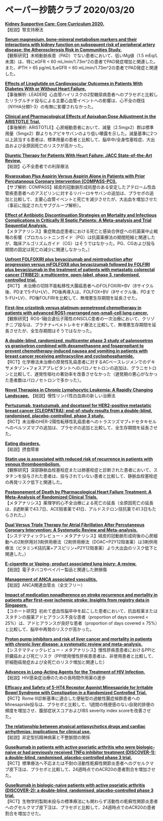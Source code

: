 # ペーパー抄読クラブ 2020/03/20

[**Kidney Supportive Care: Core Curriculum 2020.**](https://www.ncbi.nlm.nih.gov/pubmed/32173108)  
【総説】腎支持療法

[**Serum magnesium, bone-mineral metabolism markers and their interactions with kidney function on subsequent risk of peripheral artery disease: the Atherosclerosis Risk in Communities Study.**](https://www.ncbi.nlm.nih.gov/pubmed/32191294)  
【観察研究】末梢動脈疾患（PAD）でない患者において、低いMg値（1.5 mEq/L未満）は、特にeGFR < 60 mL/min/1.73m^2の患者でPAD発症増加と関連した。また、iPTH > 65 pg/mLもeGFR < 60 mL/min/1.73m^2の患者でPAD発症と関連した。

[**Effects of Liraglutide on Cardiovascular Outcomes in Patients With Diabetes With or Without Heart Failure.**](https://www.ncbi.nlm.nih.gov/pubmed/32164886)  
【事後解析: LEADER】心血管ハイリスクの2型糖尿病患者へのプラセボと比較したリラグルチド投与による主要心血管イベントへの影響は、心不全の既往（NYHA分類1-3）の有無に影響されなかった。

[**Clinical and Pharmacological Effects of Apixaban Dose Adjustment in the ARISTOTLE Trial.**](https://www.ncbi.nlm.nih.gov/pubmed/32164888)  
【事後解析: ARISTOTLE】心房細動患者において、減量（2.5mgx2）群は標準用量（5mgx2）群よりもアピキサバンのより低い曝露を示した。減量基準に2つ以上該当する患者は、標準用量の患者と比較して、脳卒中/全身性塞栓症、大出血および全原因死亡のリスクが高かった。

[**Diuretic Therapy for Patients With Heart Failure: JACC State-of-the-Art Review.**](https://www.ncbi.nlm.nih.gov/pubmed/32164892)  
【総説】心不全患者での利尿療法

[**Rivaroxaban Plus Aspirin Versus Aspirin Alone in Patients with Prior Percutaneous Coronary Intervention (COMPASS-PCI).**](https://www.ncbi.nlm.nih.gov/pubmed/32178526)  
【サブ解析: COMPASS】経皮的冠動脈形成術歴のある安定したアテローム性血管疾患患者へのアスピリンに対するリバーロキサバンの追加は、プラセボの追加と比較して、主要心血管イベントと死亡を減少させたが、大出血を増加させた（事前に指定されたサブグループ解析）。

[**Effect of Antibiotic Discontinuation Strategies on Mortality and Infectious Complications in Critically Ill Septic Patients: A Meta-analysis and Trial Sequential Analysis.**](https://www.ncbi.nlm.nih.gov/pubmed/32191414)  
【メタアナリシス】重症敗血症患者における死亡と感染合併症への抗菌薬中止戦略の影響（プロカルシトニンガイド（PG）は抗菌薬療法の期間短縮と関連したが、臨床アルゴリズムガイド（CG）はそうではなかった。PG、CGおよび投与期間の固定は死亡の減少に関連しなかった。）

[**Upfront FOLFOXIRI plus bevacizumab and reintroduction after progression versus mFOLFOX6 plus bevacizumab followed by FOLFIRI plus bevacizumab in the treatment of patients with metastatic colorectal cancer (TRIBE2): a multicentre, open-label, phase 3, randomised, controlled trial.**](https://www.ncbi.nlm.nih.gov/pubmed/32164906)  
【RCT】 未治療の切除不能転移性大腸癌患者へのFOLFOXIRI+BV（8サイクル後、PDまで5-FU+LV）、PD後再導入は、FOLFOX+BV（8サイクル後、PDまで5-FU+LV）、PD後FOLFIRIを比較して、無増悪生存期間を延長させた。

[**First-line crizotinib versus platinum-pemetrexed chemotherapy in patients with advanced ROS1-rearranged non-small-cell lung cancer.**](https://www.ncbi.nlm.nih.gov/pubmed/32167664)  
【観察研究】ROS-1融合遺伝子陽性のNSCLC患者の一次治療において、クリゾチニブ投与は、プラチナ+ペメトレキセド療法と比較して、無増悪生存期間を延長させたが、全生存期間はそうではなかった。

[**A double-blind, randomized, multicenter phase 3 study of palonosetron vs granisetron combined with dexamethasone and fosaprepitant to prevent chemotherapy-induced nausea and vomiting in patients with breast cancer receiving anthracycline and cyclophosphamide.**](https://www.ncbi.nlm.nih.gov/pubmed/32168551)  
【RCT】化学療法未治療の原発性乳癌患者に対するACベースレジメンでのデキサメタゾン+フォスアプレピタントへのパロノセトロンの追加は、グラニセトロンと比較して、遅発性嘔吐の著効率を改善させなかった（遅発期の悪心がなかった患者数はパロノセトロンで多かった）。

[**Novel Therapies in Chronic Lymphocytic Leukemia: A Rapidly Changing Landscape.**](https://www.ncbi.nlm.nih.gov/pubmed/32170458) 
【総説】慢性リンパ性白血病の新しい治療法 

[**Pertuzumab, trastuzumab, and docetaxel for HER2-positive metastatic breast cancer (CLEOPATRA): end-of-study results from a double-blind, randomised, placebo-controlled, phase 3 study.**](https://www.ncbi.nlm.nih.gov/pubmed/32171426)  
【RCT】未治療のHER-2陽性転移性乳癌患者へのトラスツズマブ+ドセタキセルへのペルツズマブの追加は、プラセボの追加と比較して、全生存期間を延長させた。

[**Eating disorders.**](https://www.ncbi.nlm.nih.gov/pubmed/32171414)  
【総説】摂食障害

[**Statin use is associated with reduced risk of recurrence in patients with venous thromboembolism.**](https://www.ncbi.nlm.nih.gov/pubmed/32171773)  
【観察研究】深部静脈血栓塞栓症または肺塞栓症と診断された患者において、スタチンを投与された患者は、投与されていない患者と比較して、静脈血栓塞栓症の再発リスク低下と関連した。

[**Postponement of Death by Pharmacological Heart Failure Treatment: A Meta-Analysis of Randomized Clinical Trials.**](https://www.ncbi.nlm.nih.gov/pubmed/32173347)  
【メタアナリシス】薬理学的心不全治療による死亡の延長（全原因死亡の延長は、β遮断薬で43.7日、ACE阻害薬で41日、アルドステロン拮抗薬で41.3日もたらされた。）

[**Dual Versus Triple Therapy for Atrial Fibrillation After Percutaneous Coronary Intervention: A Systematic Review and Meta-analysis.**](https://www.ncbi.nlm.nih.gov/pubmed/32176890)  
【システマティックレビュー・メタアナリシス】経皮的冠動脈形成術後の心房細動への2剤併用対3剤併用療法（2剤併用療法（DOAC+P2Y12阻害薬）は3剤併用療法（ビタミンK拮抗薬+アスピリン+P2Y12阻害薬）より大出血のリスク低下と関連した。）

[**E-cigarette or Vaping- product associated lung injury: A review.**](https://www.ncbi.nlm.nih.gov/pubmed/32179055)  
【総説】電子タバコやベイパー製品と関連した肺損傷

[**Management of ANCA associated vasculitis.**](https://www.ncbi.nlm.nih.gov/pubmed/32188597)  
【総説】ANCA関連血管炎（全文フリー）

[**Impact of medication nonadherence on stroke recurrence and mortality in patients after first-ever ischemic stroke: Insights from registry data in Singapore.**](https://www.ncbi.nlm.nih.gov/pubmed/32190948)  
【コホート研究】初めて虚血性脳卒中を起こした患者において、抗血栓薬またはスタチンの服薬アドヒアランス不良な患者（proportion of days covered < 25%）は、アドヒアランスが良好な患者（proportion of days covered ≥ 75%）と比較して、脳卒中再発のリスクが高かった。

[**Proton pump inhibitors and risk of liver cancer and mortality in patients with chronic liver disease: a systematic review and meta-analysis.**](https://www.ncbi.nlm.nih.gov/pubmed/32172363)  
【システマティックレビュー・メタアナリシス】慢性肝疾患患者におけるPPIと肝臓癌および死亡リスク（PPI使用慢性肝疾患患者は、非使用患者と比較して、肝細胞癌発症および全死亡のリスク増加と関連した）

[**Advances in Long-Acting Agents for the Treatment of HIV Infection.**](https://www.ncbi.nlm.nih.gov/pubmed/32180205)  
【総説】HIV感染症治療のための長時間作用薬の進歩

[**Efficacy and Safety of 5-HT4 Receptor Agonist Minesapride for Irritable Bowel Syndrome with Constipation in a Randomized Controlled Trial.**](https://www.ncbi.nlm.nih.gov/pubmed/32184185)  
【RCT】Rome III診断基準に適合した便秘型の過敏性腸症候群患者へのMinesapride投与は、プラセボと比較して、1週間の残便感のない自発的排便の頻度を増加させ、腹部症状スコアおよびIBS severity index scoreを改善させた。

[**The relationship between atypical antipsychotics drugs and cardiac arrhythmias: implications for clinical use.**](https://www.ncbi.nlm.nih.gov/pubmed/32189527)  
【総説】非定型抗精神病薬と不整脈間の関係

[**Guselkumab in patients with active psoriatic arthritis who were biologic-naive or had previously received TNFα inhibitor treatment (DISCOVER-1): a double-blind, randomised, placebo-controlled phase 3 trial.**](https://www.ncbi.nlm.nih.gov/pubmed/32178765)  
【RCT】標準療法へ不応または不耐の活動性乾癬性関節炎患者へのグセルクマブ皮下注は、プラセボと比較して、24週時点でのACR20の患者割合を増加させた。

[**Guselkumab in biologic-naive patients with active psoriatic arthritis (DISCOVER-2): a double-blind, randomised, placebo-controlled phase 3 trial.**](https://www.ncbi.nlm.nih.gov/pubmed/32178766)  
【RCT】生物学的製剤未投与の標準療法にも関わらず活動性の乾癬性関節炎患者へのグセルクマブ皮下注は、プラセボと比較して、24週時点でのACR20の患者割合を増加させた。